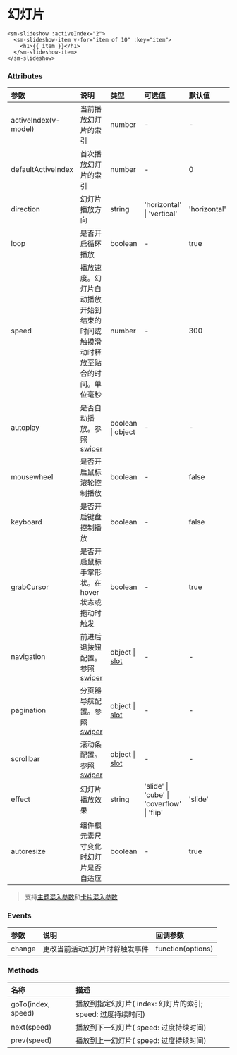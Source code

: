 # 幻灯片

<sm-iframe src="https://iclient.supermap.io/examples/component/components_slideshow_vue.html"></sm-iframe>

```vue
<sm-slideshow :activeIndex="2">
  <sm-slideshow-item v-for="item of 10" :key="item">
    <h1>{{ item }}</h1>
  </sm-slideshow-item>
</sm-slideshow>
```

### Attributes

| 参数                 | 说明                                                                              | 类型                                                                                                                                              | 可选值                                     | 默认值       |
| :------------------- | :-------------------------------------------------------------------------------- | :------------------------------------------------------------------------------------------------------------------------------------------------ | :----------------------------------------- | :----------- |
| activeIndex(v-model) | 当前播放幻灯片的索引                                                              | number                                                                                                                                            | -                                          | -            |
| defaultActiveIndex   | 首次播放幻灯片的索引                                                              | number                                                                                                                                            | -                                          | 0            |
| direction            | 幻灯片播放方向                                                                    | string                                                                                                                                            | 'horizontal' \| 'vertical'                 | 'horizontal' |
| loop                 | 是否开启循环播放                                                                  | boolean                                                                                                                                           | -                                          | true         |
| speed                | 播放速度。幻灯片自动播放开始到结束的时间或触摸滑动时释放至贴合的时间。单位毫秒    | number                                                                                                                                            | -                                          | 300          |
| autoplay             | 是否自动播放。参照[swiper](https://www.swiper.com.cn/api/autoplay/16.html)        | boolean \| object                                                                                                                                 | -                                          | -            |
| mousewheel           | 是否开启鼠标滚轮控制播放                                                          | boolean                                                                                                                                           | -                                          | false        |
| keyboard             | 是否开启键盘控制播放                                                              | boolean                                                                                                                                           | -                                          | false        |
| grabCursor           | 是否开启鼠标手掌形状。在 hover 状态或拖动时触发                                   | boolean                                                                                                                                           | -                                          | true         |
| navigation           | 前进后退按钮配置。参照[swiper](https://www.swiper.com.cn/api/navigation/355.html) | object \| [slot](https://github.com/surmon-china/surmon-china.github.io/blob/source/examples/vue-awesome-swiper/33-thumbs-gallery.vue)   | -                                          | -            |
| pagination           | 分页器导航配置。参照[swiper](https://www.swiper.com.cn/api/pagination/362.html)   | object \| [slot](https://github.com/surmon-china/surmon-china.github.io/blob/source/examples/vue-awesome-swiper/15-centered-auto.vue)    | -                                          | -            |
| scrollbar            | 滚动条配置。参照[swiper](https://www.swiper.com.cn/api/scrollbar/369.html)        | object \| [slot](https://github.com/surmon-china/surmon-china.github.io/blob/source/examples/vue-awesome-swiper/17-scroll-container.vue) | -                                          | -            |
| effect               | 幻灯片播放效果                                                                    | string                                                                                                                                            | 'slide' \| 'cube' \| 'coverflow' \| 'flip' | 'slide'      |
| autoresize           | 组件根元素尺寸变化时幻灯片是否自适应                                              | boolean                                                                                                                                           | -                                          | true         |

> 支持[主题混入参数](/zh/api/mixin/mixin.md#theme)和[卡片混入参数](/zh/api/mixin/mixin.md#collapsedcard)

### Events

| 参数   | 说明                           | 回调参数          |
| :----- | :----------------------------- | :---------------- |
| change | 更改当前活动幻灯片时将触发事件 | function(options) |

### Methods

| 名称               | 描述                                                        |
| :----------------- | :---------------------------------------------------------- |
| goTo(index, speed) | 播放到指定幻灯片( index: 幻灯片的索引; speed: 过度持续时间) |
| next(speed)        | 播放到下一幻灯片( speed: 过度持续时间)                      |
| prev(speed)        | 播放到上一幻灯片( speed: 过度持续时间)                      |
